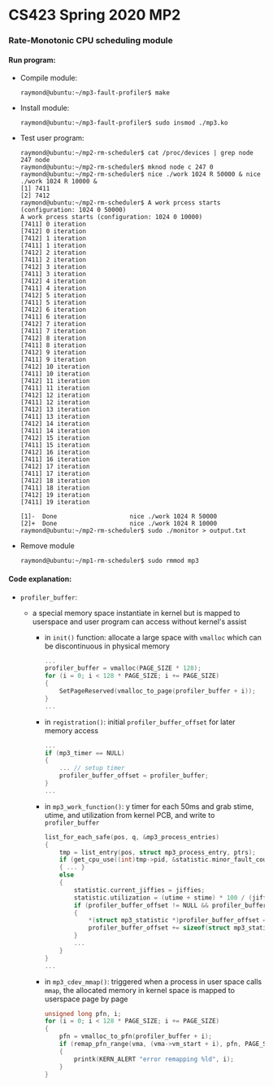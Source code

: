# CS423 Spring 2020 MP2
### Rate-Monotonic CPU scheduling module

#### Run program:

- Compile module:
    ```shell
    raymond@ubuntu:~/mp3-fault-profiler$ make
    ```
- Install module:
    ```shell
    raymond@ubuntu:~/mp3-fault-profiler$ sudo insmod ./mp3.ko
    ```
- Test user program:
    ```shell
    raymond@ubuntu:~/mp2-rm-scheduler$ cat /proc/devices | grep node
    247 node
    raymond@ubuntu:~/mp2-rm-scheduler$ mknod node c 247 0
    raymond@ubuntu:~/mp2-rm-scheduler$ nice ./work 1024 R 50000 & nice ./work 1024 R 10000 &
    [1] 7411
    [2] 7412
    raymond@ubuntu:~/mp2-rm-scheduler$ A work prcess starts (configuration: 1024 0 50000)
    A work prcess starts (configuration: 1024 0 10000)
    [7411] 0 iteration
    [7412] 0 iteration
    [7412] 1 iteration
    [7411] 1 iteration
    [7412] 2 iteration
    [7411] 2 iteration
    [7412] 3 iteration
    [7411] 3 iteration
    [7412] 4 iteration
    [7411] 4 iteration
    [7412] 5 iteration
    [7411] 5 iteration
    [7412] 6 iteration
    [7411] 6 iteration
    [7412] 7 iteration
    [7411] 7 iteration
    [7412] 8 iteration
    [7411] 8 iteration
    [7412] 9 iteration
    [7411] 9 iteration
    [7412] 10 iteration
    [7411] 10 iteration
    [7412] 11 iteration
    [7411] 11 iteration
    [7412] 12 iteration
    [7411] 12 iteration
    [7412] 13 iteration
    [7411] 13 iteration
    [7412] 14 iteration
    [7411] 14 iteration
    [7412] 15 iteration
    [7411] 15 iteration
    [7412] 16 iteration
    [7411] 16 iteration
    [7412] 17 iteration
    [7411] 17 iteration
    [7412] 18 iteration
    [7411] 18 iteration
    [7412] 19 iteration
    [7411] 19 iteration

    [1]-  Done                    nice ./work 1024 R 50000
    [2]+  Done                    nice ./work 1024 R 10000
    raymond@ubuntu:~/mp2-rm-scheduler$ sudo ./monitor > output.txt
    ```
- Remove module
    ```shell
    raymond@ubuntu:~/mp1-rm-scheduler$ sudo rmmod mp3
    ```
    
#### Code explanation:

- `profiler_buffer`:

    - a special memory space instantiate in kernel but is mapped to userspace and user program can access without kernel's assist

        - in `init()` function: allocate a large space with `vmalloc` which can be discontinuous in physical memory
            ``` c
            ...
            profiler_buffer = vmalloc(PAGE_SIZE * 128);
            for (i = 0; i < 128 * PAGE_SIZE; i += PAGE_SIZE)
            {
                SetPageReserved(vmalloc_to_page(profiler_buffer + i));
            }
            ...
            ```
        - in `registration()`: initial `profiler_buffer_offset` for later memory access
            ``` c
            ...
            if (mp3_timer == NULL)
            {
                ... // setup timer
                profiler_buffer_offset = profiler_buffer;
            }
            ...
            ```
        - in `mp3_work_function()`: y timer for each 50ms and grab stime, utime, and utilization from kernel PCB, and write to `profiler_buffer`
            ``` c
            list_for_each_safe(pos, q, &mp3_process_entries)
            {
                tmp = list_entry(pos, struct mp3_process_entry, ptrs);
                if (get_cpu_use((int)tmp->pid, &statistic.minor_fault_count, &statistic.major_fault_count, &utime, &stime))
                { ... }
                else
                {
                    statistic.current_jiffies = jiffies;
                    statistic.utilization = (utime + stime) * 100 / (jiffies - tmp->previous_jiffies);
                    if (profiler_buffer_offset != NULL && profiler_buffer_offset != profiler_buffer + 128 * PAGE_SIZE)
                    {
                        *(struct mp3_statistic *)profiler_buffer_offset = statistic;
                        profiler_buffer_offset += sizeof(struct mp3_statistic);
                    }
                    ...
                }
            }
            ...            
            ```
        - in `mp3_cdev_mmap()`: triggered when a process in user space calls `mmap`, the allocated memory in kernel space is mapped to userspace page by page
            ``` c
            unsigned long pfn, i;
            for (i = 0; i < 128 * PAGE_SIZE; i += PAGE_SIZE)
            {
                pfn = vmalloc_to_pfn(profiler_buffer + i);
                if (remap_pfn_range(vma, (vma->vm_start + i), pfn, PAGE_SIZE, vma->vm_page_prot))
                {
                    printk(KERN_ALERT "error remapping %ld", i);
                }
            }
            ``` 